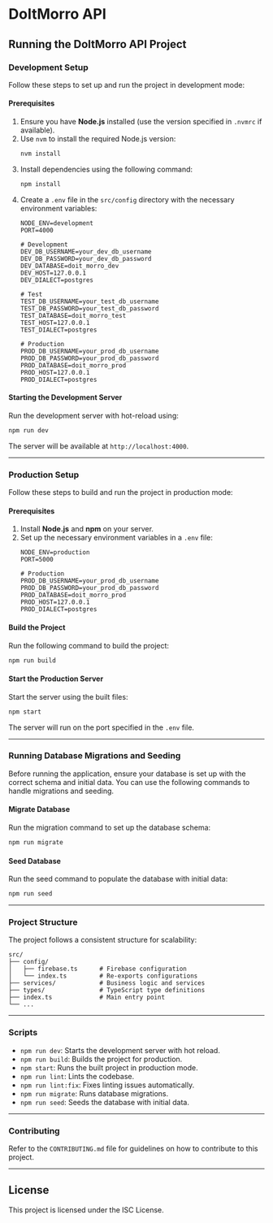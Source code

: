 
# DoItMorro API

## Running the DoItMorro API Project

### Development Setup

Follow these steps to set up and run the project in development mode:

#### Prerequisites
1. Ensure you have **Node.js** installed (use the version specified in `.nvmrc` if available).
2. Use `nvm` to install the required Node.js version:
   ```bash
   nvm install
   ```
3. Install dependencies using the following command:
   ```bash
   npm install
   ```
4. Create a `.env` file in the `src/config` directory with the necessary environment variables:
   ```env
   NODE_ENV=development
   PORT=4000

   # Development
   DEV_DB_USERNAME=your_dev_db_username
   DEV_DB_PASSWORD=your_dev_db_password
   DEV_DATABASE=doit_morro_dev
   DEV_HOST=127.0.0.1
   DEV_DIALECT=postgres

   # Test
   TEST_DB_USERNAME=your_test_db_username
   TEST_DB_PASSWORD=your_test_db_password
   TEST_DATABASE=doit_morro_test
   TEST_HOST=127.0.0.1
   TEST_DIALECT=postgres

   # Production
   PROD_DB_USERNAME=your_prod_db_username
   PROD_DB_PASSWORD=your_prod_db_password
   PROD_DATABASE=doit_morro_prod
   PROD_HOST=127.0.0.1
   PROD_DIALECT=postgres
   ```

#### Starting the Development Server
Run the development server with hot-reload using:
```bash
npm run dev
```
The server will be available at `http://localhost:4000`.

---

### Production Setup

Follow these steps to build and run the project in production mode:

#### Prerequisites
1. Install **Node.js** and **npm** on your server.
2. Set up the necessary environment variables in a `.env` file:
   ```env
   NODE_ENV=production
   PORT=5000

   # Production
   PROD_DB_USERNAME=your_prod_db_username
   PROD_DB_PASSWORD=your_prod_db_password
   PROD_DATABASE=doit_morro_prod
   PROD_HOST=127.0.0.1
   PROD_DIALECT=postgres
   ```

#### Build the Project
Run the following command to build the project:
```bash
npm run build
```

#### Start the Production Server
Start the server using the built files:
```bash
npm start
```
The server will run on the port specified in the `.env` file.

---

### Running Database Migrations and Seeding

Before running the application, ensure your database is set up with the correct schema and initial data. You can use the following commands to handle migrations and seeding.

#### Migrate Database
Run the migration command to set up the database schema:
```bash
npm run migrate
```

#### Seed Database
Run the seed command to populate the database with initial data:
```bash
npm run seed
```

---

### Project Structure
The project follows a consistent structure for scalability:

```
src/
├── config/
│   ├── firebase.ts      # Firebase configuration
│   └── index.ts         # Re-exports configurations
├── services/            # Business logic and services
├── types/               # TypeScript type definitions
├── index.ts             # Main entry point
└── ...
```

---

### Scripts

- `npm run dev`: Starts the development server with hot reload.
- `npm run build`: Builds the project for production.
- `npm start`: Runs the built project in production mode.
- `npm run lint`: Lints the codebase.
- `npm run lint:fix`: Fixes linting issues automatically.
- `npm run migrate`: Runs database migrations.
- `npm run seed`: Seeds the database with initial data.

---

### Contributing

Refer to the `CONTRIBUTING.md` file for guidelines on how to contribute to this project.

---

## License
This project is licensed under the ISC License.
